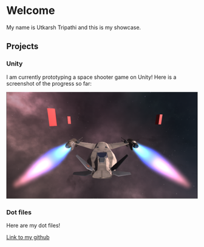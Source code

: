 # Welcome

My name is Utkarsh Tripathi and this is my showcase.

## Projects

### Unity

I am currently prototyping a space shooter game on Unity! Here is a screenshot of the progress so far:

![](./media/unity.png)

### Dot files

Here are my dot files!

[Link to my github](github.com/tripathiu)
